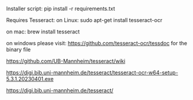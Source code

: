 

Installer script:
pip install -r requirements.txt



Requires Tesseract:
on Linux: sudo apt-get install tesseract-ocr

on mac: brew install tesseract

on windows please visit: https://github.com/tesseract-ocr/tessdoc for the binary file

https://github.com/UB-Mannheim/tesseract/wiki


https://digi.bib.uni-mannheim.de/tesseract/tesseract-ocr-w64-setup-5.3.1.20230401.exe

https://digi.bib.uni-mannheim.de/tesseract/
